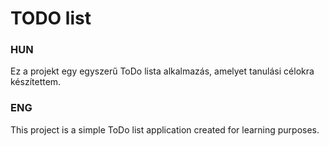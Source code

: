 # TODO list

### HUN 
Ez a projekt egy egyszerű ToDo lista alkalmazás, amelyet tanulási célokra készítettem. 
### ENG
This project is a simple ToDo list application created for learning purposes.